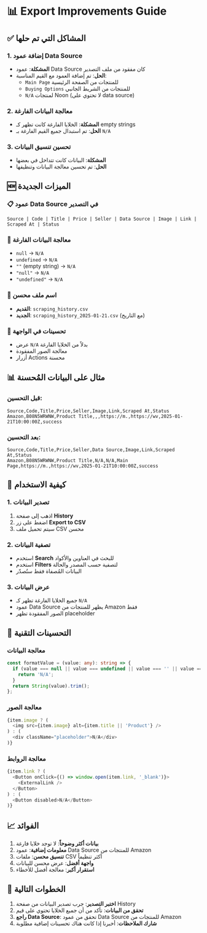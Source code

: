 # 📊 Export Improvements Guide

## ✅ المشاكل التي تم حلها

### 1. إضافة عمود Data Source
- **المشكلة**: عمود Data Source كان مفقود من ملف التصدير
- **الحل**: تم إضافة العمود مع القيم المناسبة:
  - `Main Page` للمنتجات من الصفحة الرئيسية
  - `Buying Options` للمنتجات من الشريط الجانبي
  - `N/A` لمنتجات Noon (لا تحتوي على data source)

### 2. معالجة البيانات الفارغة
- **المشكلة**: الخلايا الفارغة كانت تظهر كـ empty strings
- **الحل**: تم استبدال جميع القيم الفارغة بـ `N/A`

### 3. تحسين تنسيق البيانات
- **المشكلة**: البيانات كانت تتداخل في بعضها
- **الحل**: تم تحسين معالجة البيانات وتنظيفها

## 🆕 الميزات الجديدة

### 📋 عمود Data Source في التصدير
```
Source | Code | Title | Price | Seller | Data Source | Image | Link | Scraped At | Status
```

### 🧹 معالجة البيانات الفارغة
- `null` → `N/A`
- `undefined` → `N/A`
- `""` (empty string) → `N/A`
- `"null"` → `N/A`
- `"undefined"` → `N/A`

### 📅 اسم ملف محسن
- **القديم**: `scraping_history.csv`
- **الجديد**: `scraping_history_2025-01-21.csv` (مع التاريخ)

### 🔧 تحسينات في الواجهة
- عرض `N/A` بدلاً من الخلايا الفارغة
- معالجة الصور المفقودة
- أزرار Actions محسنة

## 📊 مثال على البيانات المُحسنة

### قبل التحسين:
```csv
Source,Code,Title,Price,Seller,Image,Link,Scraped At,Status
Amazon,B08N5WRWNW,Product Title,,,https://m.,https://wv,2025-01-21T10:00:00Z,success
```

### بعد التحسين:
```csv
Source,Code,Title,Price,Seller,Data Source,Image,Link,Scraped At,Status
Amazon,B08N5WRWNW,Product Title,N/A,N/A,Main Page,https://m.,https://wv,2025-01-21T10:00:00Z,success
```

## 🎯 كيفية الاستخدام

### 1. تصدير البيانات
1. اذهب إلى صفحة **History**
2. اضغط على زر **Export to CSV**
3. سيتم تحميل ملف CSV محسن

### 2. تصفية البيانات
- استخدم **Search** للبحث في العناوين والأكواد
- استخدم **Filters** لتصفية حسب المصدر والحالة
- البيانات المُصفاة فقط ستُصدّر

### 3. عرض البيانات
- جميع الخلايا الفارغة تظهر كـ `N/A`
- عمود Data Source يظهر للمنتجات من Amazon فقط
- الصور المفقودة تظهر placeholder

## 🔧 التحسينات التقنية

### معالجة البيانات
```typescript
const formatValue = (value: any): string => {
  if (value === null || value === undefined || value === '' || value === 'null' || value === 'undefined') {
    return 'N/A';
  }
  return String(value).trim();
};
```

### معالجة الصور
```typescript
{item.image ? (
  <img src={item.image} alt={item.title || 'Product'} />
) : (
  <div className="placeholder">N/A</div>
)}
```

### معالجة الروابط
```typescript
{item.link ? (
  <Button onClick={() => window.open(item.link, '_blank')}>
    <ExternalLink />
  </Button>
) : (
  <Button disabled>N/A</Button>
)}
```

## 📈 الفوائد

1. **بيانات أكثر وضوحاً**: لا توجد خلايا فارغة
2. **معلومات إضافية**: عمود Data Source للمنتجات من Amazon
3. **تنسيق محسن**: ملفات CSV أكثر تنظيماً
4. **واجهة أفضل**: عرض محسن للبيانات
5. **استقرار أكبر**: معالجة أفضل للأخطاء

## 🚀 الخطوات التالية

1. **اختبر التصدير**: جرب تصدير البيانات من صفحة History
2. **تحقق من البيانات**: تأكد من أن جميع الخلايا تحتوي على قيم
3. **راجع Data Source**: تحقق من عمود Data Source للمنتجات من Amazon
4. **شارك الملاحظات**: أخبرنا إذا كانت هناك تحسينات إضافية مطلوبة 